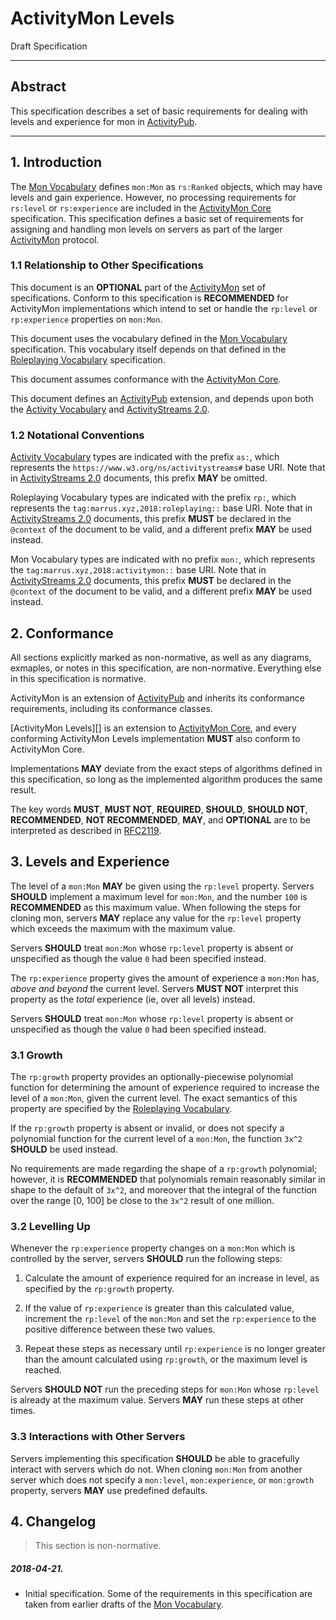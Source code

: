 #  ActivityMon Levels
Draft Specification

 - - -

##  Abstract  ##

This specification describes a set of basic requirements for dealing with levels and experience for mon in [ActivityPub][].

 - - -

##  1. Introduction  ##

The [Mon Vocabulary][] defines `mon:Mon` as `rs:Ranked` objects, which may have levels and gain experience.
However, no processing requirements for `rs:level` or `rs:experience` are included in the [ActivityMon Core][] specification.
This specification defines a basic set of requirements for assigning and handling mon levels on servers as part of the larger [ActivityMon][] protocol.

###  1.1 Relationship to Other Specifications

This document is an **OPTIONAL** part of the [ActivityMon][] set of specifications.
Conform to this specification is **RECOMMENDED** for ActivityMon implementations which intend to set or handle the `rp:level` or `rp:experience` properties on `mon:Mon`.

This document uses the vocabulary defined in the [Mon Vocabulary][] specification.
This vocabulary itself depends on that defined in the [Roleplaying Vocabulary][] specification.

This document assumes conformance with the [ActivityMon Core][].

This document defines an [ActivityPub][] extension, and depends upon both the [Activity Vocabulary][] and [ActivityStreams 2.0][].

###  1.2 Notational Conventions

[Activity Vocabulary][] types are indicated with the prefix `as:`, which represents the `https://www.w3.org/ns/activitystreams#` base URI.
Note that in [ActivityStreams 2.0][] documents, this prefix **MAY** be omitted.

Roleplaying Vocabulary types are indicated with the prefix `rp:`, which represents the `tag:marrus.xyz,2018:roleplaying::` base URI.
Note that in [ActivityStreams 2.0][] documents, this prefix **MUST** be declared in the `@context` of the document to be valid, and a different prefix **MAY** be used instead.

Mon Vocabulary types are indicated with no prefix `mon:`, which represents the `tag:marrus.xyz,2018:activitymon::` base URI.
Note that in [ActivityStreams 2.0][] documents, this prefix **MUST** be declared in the `@context` of the document to be valid, and a different prefix **MAY** be used instead.

##  2. Conformance  ##

All sections explicitly marked as non-normative, as well as any diagrams, exmaples, or notes in this specification, are non-normative.
Everything else in this specification is normative.

ActivityMon is an extension of [ActivityPub][] and inherits its conformance requirements, including its conformance classes.

[ActivityMon Levels][] is an extension to [ActivityMon Core][], and every conforming ActivityMon Levels implementation **MUST** also conform to ActivityMon Core.

Implementations **MAY** deviate from the exact steps of algorithms defined in this specification, so long as the implemented algorithm produces the same result.

The key words **MUST**, **MUST NOT**, **REQUIRED**, **SHOULD**, **SHOULD NOT**, **RECOMMENDED**, **NOT RECOMMENDED**, **MAY**, and **OPTIONAL** are to be interpreted as described in [RFC2119][].

##  3. Levels and Experience  ##

The level of a `mon:Mon` **MAY** be given using the `rp:level` property.
Servers **SHOULD** implement a maximum level for `mon:Mon`, and the number `100` is **RECOMMENDED** as this maximum value.
When following the steps for cloning mon, servers **MAY** replace any value for the `rp:level` property which exceeds the maximum with the maximum value.

Servers **SHOULD** treat `mon:Mon` whose `rp:level` property is absent or unspecified as though the value `0` had been specified instead.

The `rp:experience` property gives the amount of experience a `mon:Mon` has, *above and beyond* the current level.
Servers **MUST NOT** interpret this property as the *total* experience (ie, over all levels) instead.

Servers **SHOULD** treat `mon:Mon` whose `rp:level` property is absent or unspecified as though the value `0` had been specified instead.

###  3.1 Growth

The `rp:growth` property provides an optionally-piecewise polynomial function for determining the amount of experience required to increase the level of a `mon:Mon`, given the current level.
The exact semantics of this property are specified by the [Roleplaying Vocabulary][].

If the `rp:growth` property is absent or invalid, or does not specify a polynomial function for the current level of a `mon:Mon`, the function `3x^2` **SHOULD** be used instead.

No requirements are made regarding the shape of a `rp:growth` polynomial; however, it is **RECOMMENDED** that polynomials remain reasonably similar in shape to the default of `3x^2`, and moreover that the integral of the function over the range \[0, 100] be close to the `3x^2` result of one million.

###  3.2 Levelling Up

Whenever the `rp:experience` property changes on a `mon:Mon` which is controlled by the server, servers **SHOULD** run the following steps:

1.  Calculate the amount of experience required for an increase in level, as specified by the `rp:growth` property.

2.  If the value of `rp:experience` is greater than this calculated value, increment the `rp:level` of the `mon:Mon` and set the `rp:experience` to the positive difference between these two values.

3.  Repeat these steps as necessary until `rp:experience` is no longer greater than the amount calculated using `rp:growth`, or the maximum level is reached.

Servers **SHOULD NOT** run the preceding steps for `mon:Mon` whose `rp:level` is already at the maximum value.
Servers **MAY** run these steps at other times.

###  3.3 Interactions with Other Servers

Servers implementing this specification **SHOULD** be able to gracefully interact with servers which do not.
When cloning `mon:Mon` from another server which does not specify a `mon:level`, `mon:experience`, or `mon:growth` property, servers **MAY** use predefined defaults.

##  4. Changelog  ##

 >  This section is non-normative.

#####  2018-04-21.

 +  Initial specification.
    Some of the requirements in this specification are taken from earlier drafts of the [Mon Vocabulary][].


[Activity Vocabulary]:    <https://www.w3.org/TR/activitystreams-vocabulary/> "Activity Vocabulary"
[ActivityMon]:            <https://kibimon.github.io/activitymon/>            "ActivityMon"
[ActivityMon Core]:       <https://kibimon.github.io/activitymon/core/>       "ActivityMon Core"
[ActivityPub]:            <https://www.w3.org/TR/activitypub/>                "ActivityPub"
[ActivityStreams 2.0]:    <https://www.w3.org/TR/activitystreams-core/>       "Activity Streams 2.0"
[Mon Vocabulary]:         <https://kibimon.github.io/activitymon/vocabulary/> "Mon Vocabulary"
[RFC2119]:                <https://tools.ietf.org/html/rfc2119>               "Key words for use in RFCs to Indicate Requirement Levels"
[Roleplaying Vocabulary]: <https://kibimon.github.io/roleplaying/vocabulary/> "Roleplaying Vocabulary"
